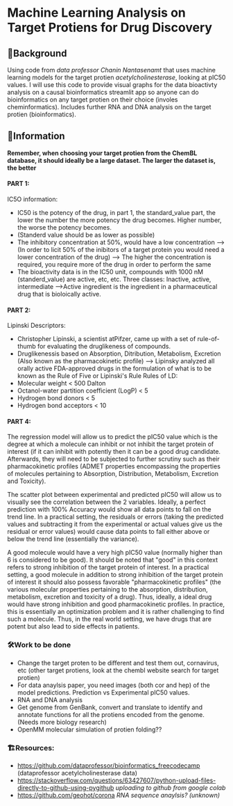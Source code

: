 # Machine Learning Analysis on Target Protiens for Drug Discovery

## 💭Background
Using code from *data professor Chanin Nantasenamt* that uses machine learning models for the target protien *acetylcholinesterase*, looking at pIC50 values. I will use this code to provide visual graphs for the data bioactivty analysis on a causal bioinformatics streamlit app so anyone can do bioinformatics on any target protien on their choice (involes cheminformatics). Includes further RNA and DNA analysis on the target protien (bioinformatics). 

## 🧬Information

**Remember, when choosing your target protien from the ChemBL database, it should ideally be a large dataset. The larger the dataset is, the better**
#### PART 1:
IC5O information:
- IC50 is the potency of the drug, in part 1, the standard_value part, the lower the number the more potency the drug becomes. Higher number, the worse the potency becomes. 
- (Standerd value should be as lower as possible)
- The inhibitory concentration at 50%, would have a low concentration 
--> (In order to licit 50% of the inibitors of a target protein you would need a lower concentration of the drug)
--> The higher the concentration is required, you require more of the drug in order to perform the same
- The bioactivity data is in the IC50 unit, compounds with 1000 nM (standerd_value) are active, etc, etc. Three classes: Inactive, active, intermediate
-->Active ingredient is the ingredient in a pharmaceutical drug that is bioloically active. 

#### PART 2:
Lipinski Descriptors:
- Christopher Lipinski, a scientist atPifzer, came up with a set of rule-of-thumb for evaluating the druglikeness of compounds.
- Druglikenessis based on Absorption, Ditribution, Metabolism, Excretion (Also known as the pharmacokinetic profile)
--> Lipinsky analyzed all orally active FDA-approved drugs in the formulation of what is to be known as the Rule of Five or Lipinski's Rule
Rules of LD:
- Molecular weight < 500 Dalton 
- Octanol-water partition coefficient (LogP) < 5
- Hydrogen bond donors < 5
- Hydrogen bond acceptors < 10

#### PART 4:
The regression model will allow us to predict the pIC50 value which is the degree at which a molecule can inhibit or not inhibit the target protein of interest (if it can inhibit with potently then it can be a good drug candidate. Afterwards, they will need to be subjected to further scrutiny such as their pharmacokinetic profiles (ADMET properties encompassing the properties of molecules pertaining to Absorption, Distribution, Metabolism, Excretion and Toxicity).

The scatter plot between experimental and predicted pIC50 will allow us to visually see the correlation between the 2 variables. Ideally, a perfect prediction with 100% Accuracy would show all data points to fall on the trend line. In a practical setting, the residuals or errors (taking the predicted values and subtracting it from the experimental or actual values give us the residual or error values) would cause data points to fall either above or below the trend line (essentially the variance).

A good molecule would have a very high pIC50 value (normally higher than 6 is considered to be good). It should be noted that "good" in this context refers to strong inhibition of the target protein of interest. In a practical setting, a good molecule in addition to strong inhibition of the target protein of interest it should also possess favorable 
"pharmacokinetic profiles" (the various molecular properties pertaining to the absorption, distribution, metabolism, excretion and toxicity of a drug). Thus, ideally, a ideal drug would have strong inhibition and good pharmacokinetic profiles. In practice, this is essentially an optimization problem and it is rather challenging to find such a molecule. Thus, in the real world setting, we have drugs that are potent but also lead to side effects in patients.

### 🛠️Work to be done
- Change the target proten to be different and test them out, cornavirus, etc (other target protiens, look at the chembl website search for target protien)
- For data anaylsis paper, you need images (both cor and hep) of the model predictions. Prediction vs Experimental pIC50 values. 
- RNA and DNA analysis
- Get genome from GenBank, convert and translate to identify and annotate functions for all the protiens encoded from the genome. (Needs more biology research)
- OpenMM molecular simulation of protien folding??

### 🏗️Resources:
- https://github.com/dataprofessor/bioinformatics_freecodecamp (dataprofessor acetylcholinesterase data)
- https://stackoverflow.com/questions/63427607/python-upload-files-directly-to-github-using-pygithub *uploading to github from google colab*
- https://github.com/geohot/corona *RNA sequence anaylsis? (unknown)*
